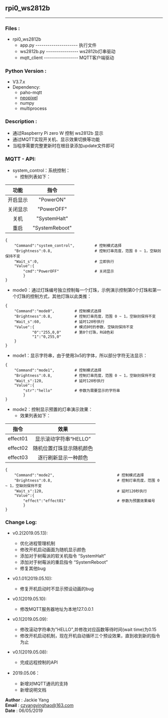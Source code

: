 ## rpi0_ws2812b
----------------------------------------------------

### Files :
- rpi0_ws2812b
	- app.py --------------------- 执行文件
	- ws2812b.py ---------------- ws2812b灯串驱动
    - mqtt_client ----------------- MQTT客户端驱动


### Python Version : 
- V3.7.x
- Dependency:
    - paho-mqtt
    - [neopixel](https://learn.adafruit.com/adafruit-neopixel-uberguide/python-circuitpython)
    - numpy
    - multiprocess


### Description :
- 通过Raspberry Pi zero W 控制 ws2812b 显示
- 通过MQTT实现开关机、显示效果切换等功能
- 当程序需要完整更新时在根目录添加update文件即可


### MQTT - API:

- system_control：系统控制：
    - 控制列表如下：
    
|  功能  |  指令  |  
| :----: | :----: |  
|  开启显示  |  "PowerON" |
|  关闭显示  |  "PowerOFF" |
|    关机    |  "SystemHalt"  |
|    重启    |  "SystemReboot"  |

```
{
    "Command":"system_control",         # 控制模式选择
    "Brightness":0.8,                   # 控制灯串亮度，范围 0 ~ 1，空缺则保持不变
    "Wait_s":0,                         # 立即执行
    "Value":{
        "cmd":"PowerOFF"                # 关闭显示
        }
}
```
- mode0：通过灯珠编号独立控制每一个灯珠，示例演示控制第0个灯珠和第一个灯珠的控制方式，其他灯珠以此类推：
```
{
    "Command":"mode0",         # 控制模式选择
    "Brightness":0.8,          # 控制灯串亮度，范围 0 ~ 1，空缺则保持不变
    "Wait_s":60,               # 延时120秒执行
    "Value":{                  # 模式0时的参数，空缺则保持不变
            "0":"255,0,0"      # 第0个灯珠，RGB色彩
            "1":"0,255,0"
    }
}
```
- mode1：显示字符串，由于使用3x5的字体，所以部分字符无法显示：
```
{
    "Command":"mode1",         # 控制模式选择
    "Brightness":0.8,          # 控制灯串亮度，范围 0 ~ 1，空缺则保持不变
    "Wait_s":120,              # 延时120秒执行
    "Value":{
        "str":"hello"          # 参数为需要显示的字符串
        }
}
```
- mode2：控制显示预置的灯串演示效果：
    - 效果列表如下：  

|   指令   |  效果  |
| :------: | :----: |
|  effect01  |  显示滚动字符串“HELLO” |  
|  effect02  |  随机位置灯珠显示随机颜色 |
|  effect03  |  逐行刷新显示一种颜色 |

```
{
    "Command":"mode2",                            # 控制模式选择
    "Brightness":0.8,                             # 控制灯串亮度，范围 0 ~ 1，空缺则保持不变
    "Wait_s":120,                                 # 延时120秒执行
    "Value":{
        "effect":"effect01"                       # 参数为预置效果编号
        }
}
```

### Change Log:

- v0.2(2019.05.13):
    - 优化进程管理机制
    - 修改开机启动画面为随机显示颜色
    - 添加对于树莓派的软关机指令 “SystemHalt”
    - 添加对于树莓派的重启指令 “SystemReboot”
    - 修复其他bug

- v0.1.01(2019.05.10):
    - 修复开机启动时不显示预设动画的bug

- v0.1(2019.05.10):
    - 修改MQTT服务器地址为本地127.0.0.1

- v0.1(2019.05.09):
    - 修改滚动字符串为"HELLO",并修改对应函数等待时间(wait time)为0.15
    - 修改开机启动机制，现在开机自动循环三个预设效果，直到收到新的指令为止

- v0.1(2019.05.08):
    - 完成远程控制的API

- 2019.05.06：
    - 新增对MQTT通讯的支持
    - 新增说明文档


**Author**         : Jackie Yang  
**Email**          : czyangyinghao@163.com  
**Date**           : 06/05/2019
